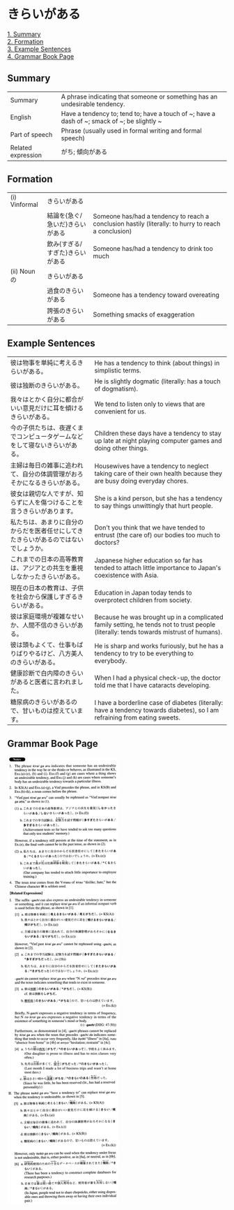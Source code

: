 # きらいがある

[1. Summary](#summary)<br>
[2. Formation](#formation)<br>
[3. Example Sentences](#example-sentences)<br>
[4. Grammar Book Page](#grammar-book-page)<br>


## Summary

<table><tr>   <td>Summary</td>   <td>A phrase indicating that someone or something has an undesirable tendency.</td></tr><tr>   <td>English</td>   <td>Have a tendency to; tend to; have a touch of ~; have a dash of ~; smack of ~; be slightly ~</td></tr><tr>   <td>Part of speech</td>   <td>Phrase (usually used in formal writing and formal speech)</td></tr><tr>   <td>Related expression</td>   <td>がち; 傾向がある</td></tr></table>

## Formation

<table class="table"><tbody><tr class="tr head"><td class="td"><span class="numbers">(i)</span> <span class="bold">Vinformal</span></td><td class="td"><span class="concept">きらいがある</span></td><td class="td"></td></tr><tr class="tr"><td class="td"></td><td class="td"><span>結論を{急ぐ/急いだ}</span><span class="concept">きらいがある</span></td><td class="td"><span>Someone has/had a tendency to reach a conclusion hastily (literally: to hurry to reach a conclusion)</span> </td></tr><tr class="tr"><td class="td"></td><td class="td"><span>飲み{すぎる/すぎた}</span><span class="concept">きらいがある</span></td><td class="td"><span>Someone has/had a tendency to drink too much</span></td></tr><tr class="tr head"><td class="td"><span class="numbers">(ii)</span> <span class="bold">Nounの</span></td><td class="td"><span class="concept">きらいがある</span></td><td class="td"></td></tr><tr class="tr"><td class="td"></td><td class="td"><span>過食の</span><span class="concept">きらいがある</span></td><td class="td"><span>Someone has a tendency toward overeating</span></td></tr><tr class="tr"><td class="td"></td><td class="td"><span>誇張の</span><span class="concept">きらいがある</span></td><td class="td"><span>Something smacks of exaggeration</span></td></tr></tbody></table>

## Example Sentences

<table><tr>   <td>彼は物事を単純に考えるきらいがある。</td>   <td>He has a tendency to think (about things) in simplistic terms.</td></tr><tr>   <td>彼は独断のきらいがある。</td>   <td>He is slightly dogmatic (literally: has a touch of dogmatism).</td></tr><tr>   <td>我々はとかく自分に都合がいい意見だけに耳を傾けるきらいがある。</td>   <td>We tend to listen only to views that are convenient for us.</td></tr><tr>   <td>今の子供たちは、夜遅くまでコンピュータゲームなどをして寝ないきらいがある。</td>   <td>Children these days have a tendency to stay up late at night playing computer games and doing other things.</td></tr><tr>   <td>主婦は毎日の雑事に追われて、自分の体調管理がおろそかになるきらいがある。</td>   <td>Housewives have a tendency to neglect taking care of their own health because they are busy doing everyday chores.</td></tr><tr>   <td>彼女は親切な人ですが、知らずに人を傷つけることを言うきらいがあります。</td>   <td>She is a kind person, but she has a tendency to say things unwittingly that hurt people.</td></tr><tr>   <td>私たちは、あまりに自分のからだを医者任せにしてきたきらいがあるのではないでしょうか。</td>   <td>Don't you think that we have tended to entrust (the care of) our bodies too much to doctors?</td></tr><tr>   <td>これまでの日本の高等教育は、アジアとの共生を重視しなかったきらいがある。</td>   <td>Japanese higher education so far has tended to attach little importance to Japan's coexistence with Asia.</td></tr><tr>   <td>現在の日本の教育は、子供を社会から保護しすぎるきらいがある。</td>   <td>Education in Japan today tends to overprotect children from society.</td></tr><tr>   <td>彼は家庭環境が複雑なせいか、人間不信のきらいがある。</td>   <td>Because he was brought up in a complicated family setting, he tends not to trust people (literally: tends towards mistrust of humans).</td></tr><tr>   <td>彼は頭もよくて、仕事もばりばりやるけど、八方美人のきらいがある。</td>   <td>He is sharp and works furiously, but he has a tendency to try to be everything to everybody.</td></tr><tr>   <td>健康診断で白内障のきらいがあると医者に言われました。</td>   <td>When I had a physical check-up, the doctor told me that I have cataracts developing.</td></tr><tr>   <td>糖尿病のきらいがあるので、甘いものは控えています。</td>   <td>I have a borderline case of diabetes (literally: have a tendency towards diabetes), so I am refraining from eating sweets.</td></tr></table>

## Grammar Book Page

![](../img/Advancedきらいがある.png)

